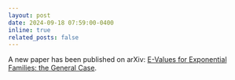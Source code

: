 ```yaml
---
layout: post
date: 2024-09-18 07:59:00-0400
inline: true
related_posts: false
---
```


A new paper has been published on arXiv: [E-Values for Exponential Families: the General Case](https://arxiv.org/abs/2409.11134v1).
